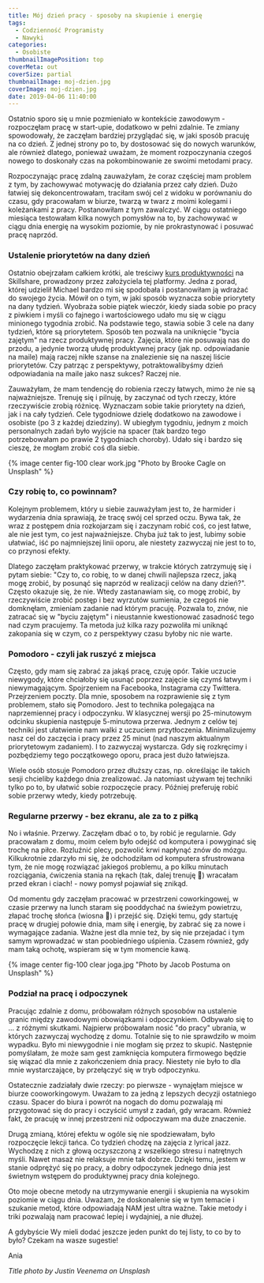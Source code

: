 ```yaml
---
title: Mój dzień pracy - sposoby na skupienie i energię
tags:
  - Codzienność Programisty
  - Nawyki
categories:
  - Osobiste
thumbnailImagePosition: top
coverMeta: out
coverSize: partial
thumbnailImage: moj-dzien.jpg
coverImage: moj-dzien.jpg
date: 2019-04-06 11:40:00
---
```


Ostatnio sporo się u mnie pozmieniało w kontekście zawodowym - rozpoczęłam pracę w start-upie, dodatkowo w pełni zdalnie. Te zmiany spowodowały, że zaczęłam bardziej przyglądać się, w jaki sposób pracuję na co dzień. Z jednej strony po to, by dostosować się do nowych warunków, ale również dlatego, ponieważ uważam, że moment rozpoczynania czegoś nowego to doskonały czas na pokombinowanie ze swoimi metodami pracy. 
<!-- more -->
Rozpoczynając pracę zdalną zauważyłam, że coraz częściej mam problem z tym, by zachowywać motywację do działania przez cały dzień. Dużo łatwiej się dekoncentrowałam, traciłam swój cel z widoku w porównaniu do czasu, gdy pracowałam w biurze, twarzą w twarz z moimi kolegami i koleżankami z pracy. Postanowiłam z tym zawalczyć. W ciągu ostatniego miesiąca testowałam kilka nowych pomysłów na to, by zachowywać w ciągu dnia energię na wysokim poziomie, by nie prokrastynować i posuwać pracę naprzód. 

### Ustalenie priorytetów na dany dzień
Ostatnio obejrzałam całkiem krótki, ale treściwy [kurs produktywności](https://skl.sh/2HumKpb) na Skillshare, prowadzony przez założyciela tej platformy. Jedna z porad, której udzielił Michael bardzo mi się spodobała i postanowiłam ją wdrażać do swojego życia. Mówił on o tym, w jaki sposób wyznacza sobie priorytety na dany tydzień. Wyobraża sobie piątek wieczór, kiedy siada sobie po pracy z piwkiem i myśli co fajnego i wartościowego udało mu się w ciągu minionego tygodnia zrobić. Na podstawie tego, stawia sobie 3 cele na dany tydzień, które są priorytetem. Sposób ten pozwala na uniknięcie "bycia zajętym" na rzecz produktywnej pracy. Zajęcia, które nie posuwają nas do przodu, a jedynie tworzą ułudę produktywnej pracy (jak np. odpowiadanie na maile) mają raczej nikłe szanse na znalezienie się na naszej liście priorytetów. Czy patrząc z perspektywy, potraktowalibyśmy dzień odpowiadania na maile jako nasz sukces? Raczej nie.

Zauważyłam, że mam tendencję do robienia rzeczy łatwych, mimo że nie są najważniejsze. Trenuję się i pilnuję, by zaczynać od tych rzeczy, które rzeczywiście zrobią różnicę. Wyznaczam sobie takie priorytety na dzień, jak i na cały tydzień. Cele tygodniowe dzielę dodatkowo na zawodowe i osobiste (po 3 z każdej dziedziny). W ubiegłym tygodniu, jednym z moich personalnych zadań było wyjście na spacer (tak bardzo tego potrzebowałam po prawie 2 tygodniach choroby). Udało się i bardzo się cieszę, że mogłam zrobić coś dla siebie.

{% image center fig-100 clear work.jpg "Photo by Brooke Cagle on Unsplash" %}

### Czy robię to, co powinnam?
Kolejnym problemem, który u siebie zauważyłam jest to, że harmider i wydarzenia dnia sprawiają, że tracę swój cel sprzed oczu. Bywa tak, że wraz z postępem dnia rozkojarzam się i zaczynam robić coś, co jest łatwe, ale nie jest tym, co jest najważniejsze. Chyba już tak to jest, lubimy sobie ułatwiać, iść po najmniejszej linii oporu, ale niestety zazwyczaj nie jest to to, co przynosi efekty.

Dlatego zaczęłam praktykować przerwy, w trakcie których zatrzymuję się i pytam siebie: "Czy to, co robię, to w danej chwili najlepsza rzecz, jaką mogę zrobić, by posunąć się naprzód w realizacji celów na dany dzień?". Często okazuje się, że nie. Wtedy zastanawiam się, co mogę zrobić, by rzeczywiście zrobić postęp i bez wyrzutów sumienia, że czegoś nie domknęłam, zmieniam zadanie nad którym pracuję. Pozwala to, znów, nie zatracać się w "byciu zajętym" i nieustannie kwestionować zasadność tego nad czym pracujemy. Ta metoda już kilka razy pozwoliła mi uniknąć zakopania się w czym, co z perspektywy czasu byłoby nic nie warte.

### Pomodoro - czyli jak ruszyć z miejsca
Często, gdy mam się zabrać za jakąś pracę, czuję opór. Takie uczucie niewygody, które chciałoby się usunąć poprzez zajęcie się czymś łatwym i niewymagającym. Spojrzeniem na Facebooka, Instagrama czy Twittera. Przejrzeniem poczty. Dla mnie, sposobem na rozprawienie się z tym problemem, stało się Pomodoro. Jest to technika polegająca na naprzemiennej pracy i odpoczynku. W klasycznej wersji po 25-minutowym odcinku skupienia następuje 5-minutowa przerwa. Jednym z celów tej techniki jest ułatwienie nam walki z uczuciem przytłoczenia. Minimalizujemy nasz cel do zaczęcia i pracy przez 25 minut (nad naszym aktualnym priorytetowym zadaniem). I to zazwyczaj wystarcza. Gdy się rozkręcimy i pozbędziemy tego początkowego oporu, praca jest dużo łatwiejsza.

Wiele osób stosuje Pomodoro przez dłuższy czas, np. określając ile takich sesji chcieliby każdego dnia zrealizować. Ja natomiast używam tej techniki tylko po to, by ułatwić sobie rozpoczęcie pracy. Później preferuję robić sobie przerwy wtedy, kiedy potrzebuję.

### Regularne przerwy - bez ekranu, ale za to z piłką

No i właśnie. Przerwy. Zaczęłam dbać o to, by robić je regularnie. Gdy pracowałam z domu, moim celem było odejść od komputera i powyginać się trochę na piłce. Rozluźnić plecy, pozwolić krwi napłynąć znów do mózgu. Kilkukrotnie zdarzyło mi się, że odchodziłam od komputera sfrustrowana tym, że nie mogę rozwiązać jakiegoś problemu, a po kilku minutach rozciągania, ćwiczenia stania na rękach (tak, dalej trenuję 💪) wracałam przed ekran i ciach! - nowy pomysł pojawiał się znikąd. 

Od momentu gdy zaczęłam pracować w przestrzeni coworkingowej, w czasie przerwy na lunch staram się pooddychać na świeżym powietrzu, złapać trochę słońca (wiosna 🌸) i przejść się. Dzięki temu, gdy startuję pracę w drugiej połowie dnia, mam siłę i energię, by zabrać się za nowe i wymagające zadania. Ważne jest dla mnie też, by się nie przejadać i tym samym wprowadzać w stan poobiedniego uśpienia. Czasem również, gdy mam taką ochotę, wspieram się w tym momencie kawą.

{% image center fig-100 clear joga.jpg "Photo by Jacob Postuma on Unsplash" %}

### Podział na pracę i odpoczynek

Pracując zdalnie z domu, próbowałam różnych sposobów na ustalenie granic między zawodowymi obowiązkami i odpoczynkiem. Odbywało się to ... z różnymi skutkami. Najpierw próbowałam nosić "do pracy" ubrania, w których zazwyczaj wychodzę z domu. Totalnie się to nie sprawdziło w moim wypadku. Było mi niewygodnie i nie mogłam się przez to skupić. Następnie pomyślałam, że może sam gest zamknięcia komputera firmowego będzie się wiązać dla mnie z zakończeniem dnia pracy. Niestety nie było to dla mnie wystarczające, by przełączyć się w tryb odpoczynku.

Ostatecznie zadziałały dwie rzeczy: po pierwsze - wynajęłam miejsce w biurze cooworkingowym. Uważam to za jedną z lepszych decyzji ostatniego czasu. Spacer do biura i powrót na nogach do domu pozwalają mi przygotować się do pracy i oczyścić umysł z zadań, gdy wracam. Również fakt, że pracuję w innej przestrzeni niż odpoczywam ma duże znaczenie.

Drugą zmianą, której efektu w ogóle się nie spodziewałam, było rozpoczęcie lekcji tańca. Co tydzień chodzę na zajęcia z lyrical jazz. Wychodzę z nich z głową oczyszczoną z wszelkiego stresu i natrętnych myśli. Nawet masaż nie relaksuje mnie tak dobrze. Dzięki temu, jestem w stanie odprężyć się po pracy, a dobry odpoczynek jednego dnia jest świetnym wstępem do produktywnej pracy dnia kolejnego.

Oto moje obecne metody na utrzymywanie energii i skupienia na wysokim poziomie w ciągu dnia. Uważam, że doskonalenie się w tym temacie i szukanie metod, które odpowiadają NAM jest ultra ważne. Takie metody i triki pozwalają nam pracować lepiej i wydajniej, a nie dłużej.

A gdybyście Wy mieli dodać jeszcze jeden punkt do tej listy, to co by to było? Czekam na wasze sugestie!

Ania

*Title photo by Justin Veenema on Unsplash*